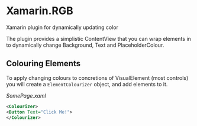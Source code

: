 # Xamarin.RGB
Xamarin plugin for dynamically updating color

The plugin provides a simplistic ContentView that you can wrap elements in to dynamically change Background, Text and PlaceholderColour.

## Colouring Elements

To apply changing colours to concretions of VisualElement (most controls) you will create a `ElementColourizer` object, and add elements to it.

*SomePage.xaml*
```xml
<Colourizer>
<Button Text="Click Me!">
</Colourizer>
```
